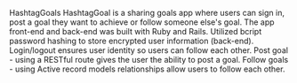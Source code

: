 HashtagGoals 
HashtagGoal is a sharing goals app where users can sign in, post a goal they want to achieve or follow someone else's goal. The app front-end and back-end was built with Ruby and Rails.
Utilized bcript password hashing to store encrypted user information (back-end).
Login/logout ensures user identity so users can follow each other.
Post goal - using a RESTful route gives the user the ability to post a goal.
Follow goals - using Active record models relationships allow users to follow each other.
